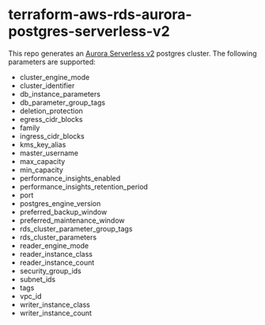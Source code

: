 # terraform-aws-rds-aurora-postgres-serverless-v2

This repo generates an [Aurora Serverless v2](https://docs.aws.amazon.com/AmazonRDS/latest/AuroraUserGuide/aurora-serverless-v2.html) postgres cluster. The following parameters are supported:

- cluster_engine_mode
- cluster_identifier
- db_instance_parameters
- db_parameter_group_tags
- deletion_protection
- egress_cidr_blocks
- family
- ingress_cidr_blocks
- kms_key_alias
- master_username
- max_capacity
- min_capacity
- performance_insights_enabled
- performance_insights_retention_period
- port
- postgres_engine_version
- preferred_backup_window
- preferred_maintenance_window
- rds_cluster_parameter_group_tags
- rds_cluster_parameters
- reader_engine_mode
- reader_instance_class
- reader_instance_count
- security_group_ids
- subnet_ids
- tags
- vpc_id
- writer_instance_class
- writer_instance_count